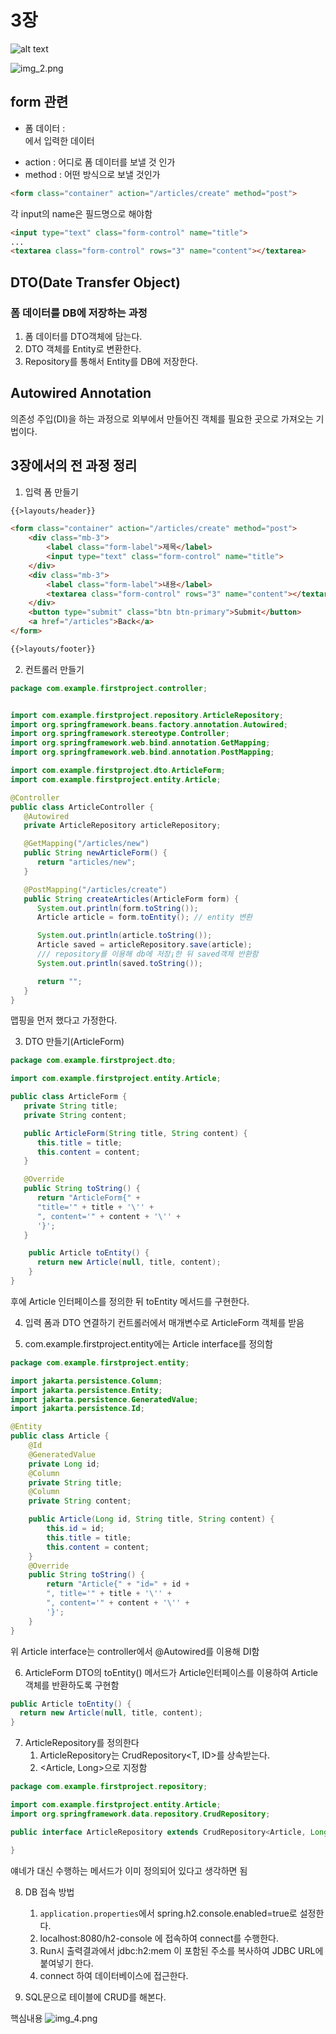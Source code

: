# 3장
![alt text](image.png)

![img_2.png](img_2.png)

## form 관련

- 폼 데이터 : <form>에서 입력한 데이터
- action : 어디로 폼 데이터를 보낼 것 인가
- method : 어떤 방식으로 보낼 것인가

```html
<form class="container" action="/articles/create" method="post">
```

각 input의 name은 필드명으로 해야함
```html
<input type="text" class="form-control" name="title">
...
<textarea class="form-control" rows="3" name="content"></textarea>
```

## DTO(Date Transfer Object)

### 폼 데이터를 DB에 저장하는 과정
1. 폼 데이터를 DTO객체에 담는다.
2. DTO 객체를 Entity로 변환한다.
3. Repository를 통해서 Entity를 DB에 저장한다.

## Autowired Annotation
의존성 주입(DI)을 하는 과정으로 외부에서 만들어진 객체를 필요한 곳으로 가져오는 기법이다.

## 3장에서의 전 과정 정리
1. 입력 폼 만들기
```html
{{>layouts/header}}

<form class="container" action="/articles/create" method="post">
    <div class="mb-3">
        <label class="form-label">제목</label>
        <input type="text" class="form-control" name="title">
    </div>
    <div class="mb-3">
        <label class="form-label">내용</label>
        <textarea class="form-control" rows="3" name="content"></textarea>
    </div>
    <button type="submit" class="btn btn-primary">Submit</button>
    <a href="/articles">Back</a>
</form>

{{>layouts/footer}}
```

2. 컨트롤러 만들기
```java
package com.example.firstproject.controller;


import com.example.firstproject.repository.ArticleRepository;
import org.springframework.beans.factory.annotation.Autowired;
import org.springframework.stereotype.Controller;
import org.springframework.web.bind.annotation.GetMapping;
import org.springframework.web.bind.annotation.PostMapping;

import com.example.firstproject.dto.ArticleForm;
import com.example.firstproject.entity.Article;

@Controller
public class ArticleController {
   @Autowired
   private ArticleRepository articleRepository;

   @GetMapping("/articles/new")
   public String newArticleForm() {
      return "articles/new";
   }

   @PostMapping("/articles/create")
   public String createArticles(ArticleForm form) {
      System.out.println(form.toString());
      Article article = form.toEntity(); // entity 변환

      System.out.println(article.toString());
      Article saved = articleRepository.save(article);
      /// repository를 이용해 db에 저장¡한 뒤 saved객체 반환함
      System.out.println(saved.toString());

      return "";
   }
}

```

맵핑을 먼저 했다고 가정한다.

3. DTO 만들기(ArticleForm)
```java
package com.example.firstproject.dto;

import com.example.firstproject.entity.Article;

public class ArticleForm {
   private String title;
   private String content;

   public ArticleForm(String title, String content) {
      this.title = title;
      this.content = content;
   }

   @Override
   public String toString() {
      return "ArticleForm{" + 
      "title='" + title + '\'' + 
      ", content='" + content + '\'' + 
      '}';
   }

    public Article toEntity() {
      return new Article(null, title, content);
    }
}

```

후에 Article 인터페이스를 정의한 뒤 toEntity 메서드를 구현한다.

4. 입력 폼과 DTO 연결하기
   컨트롤러에서 매개변수로 ArticleForm 객체를 받음


5. com.example.firstproject.entity에는 Article interface를 정의함
```java
package com.example.firstproject.entity;

import jakarta.persistence.Column;
import jakarta.persistence.Entity;
import jakarta.persistence.GeneratedValue;
import jakarta.persistence.Id;

@Entity
public class Article {
    @Id
    @GeneratedValue
    private Long id;
    @Column
    private String title;
    @Column
    private String content;

    public Article(Long id, String title, String content) {
        this.id = id;
        this.title = title;
        this.content = content;
    }
    @Override
    public String toString() {
        return "Article{" + "id=" + id +
        ", title='" + title + '\'' +
        ", content='" + content + '\'' +
        '}';
    }
}

```

위 Article interface는 controller에서 @Autowired를 이용해 DI함

6. ArticleForm DTO의 toEntity() 메서드가 Article인터페이스를 이용하여 Article 객체를 반환하도록 구현함
```java
public Article toEntity() {
  return new Article(null, title, content);
}
```


7. ArticleRepository를 정의한다
   1. ArticleRepository는 CrudRepository<T, ID>를 상속받는다.
   2. <Article, Long>으로 지정함     

```java
package com.example.firstproject.repository;

import com.example.firstproject.entity.Article;
import org.springframework.data.repository.CrudRepository;

public interface ArticleRepository extends CrudRepository<Article, Long> {

}
```

얘네가 대신 수행하는 메서드가 이미 정의되어 있다고 생각하면 됨

8. DB 접속 방법

   1. `application.properties`에서 spring.h2.console.enabled=true로 설정한다.
   2.  localhost:8080/h2-console 에 접속하여 connect를 수행한다.
   3. Run시 출력결과에서 jdbc:h2:mem 이 포함된 주소를 복사하여 JDBC URL에 붙여넣기 한다.
   4. connect 하여 데이터베이스에 접근한다.
  
9. SQL문으로 테이블에 CRUD를 해본다.


핵심내용
![img_4.png](img_4.png)